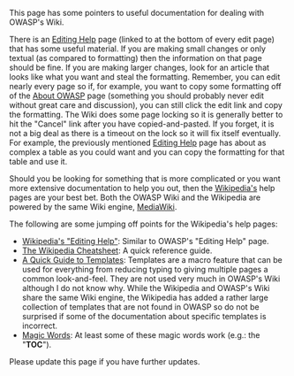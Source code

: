 This page has some pointers to useful documentation for dealing with
OWASP's Wiki.

There is an [Editing Help](https://www.owasp.org/index.php/Help:Editing)
page (linked to at the bottom of every edit page) that has some useful
material. If you are making small changes or only textual (as compared
to formatting) then the information on that page should be fine. If you
are making larger changes, look for an article that looks like what you
want and steal the formatting. Remember, you can edit nearly every page
so if, for example, you want to copy some formatting off of the [About
OWASP](https://www.owasp.org/index.php/About_The_Open_Web_Application_Security_Project)
page (something you should probably never edit without great care and
discussion), you can still click the edit link and copy the formatting.
The Wiki does some page locking so it is generally better to hit the
"Cancel" link after you have copied-and-pasted. If you forget, it is not
a big deal as there is a timeout on the lock so it will fix itself
eventually. For example, the previously mentioned [Editing
Help](https://www.owasp.org/index.php/Help:Editing) page has about as
complex a table as you could want and you can copy the formatting for
that table and use it.

Should you be looking for something that is more complicated or you want
more extensive documentation to help you out, then the
[Wikipedia's](http://www.wikipedia.org/en) help pages are your best bet.
Both the OWASP Wiki and the Wikipedia are powered by the same Wiki
engine, [MediaWiki](http://www.mediawiki.org/).

The following are some jumping off points for the Wikipedia's help
pages:

  - [Wikipedia's "Editing
    Help"](http://en.wikipedia.org/wiki/Help:Editing): Similar to
    OWASP's "Editing Help" page.
  - [The Wikipedia
    Cheatsheet](http://en.wikipedia.org/wiki/Wikipedia:Cheatsheet): A
    quick reference guide.
  - [A Quick Guide to
    Templates](http://en.wikipedia.org/wiki/Help:A_quick_guide_to_templates):
    Templates are a macro feature that can be used for everything from
    reducing typing to giving multiple pages a common look-and-feel.
    They are not used very much in OWASP's Wiki although I do not know
    why. While the Wikipedia and OWASP's Wiki share the same Wiki
    engine, the Wikipedia has added a rather large collection of
    templates that are not found in OWASP so do not be surprised if some
    of the documentation about specific templates is incorrect.
  - [Magic Words](http://en.wikipedia.org/wiki/Help:Magic_words): At
    least some of these magic words work (e.g.: the "__TOC__").

Please update this page if you have further updates.